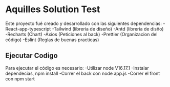# Aquilles Solution Test

Este proyecto fué creado y desarrollado con las siguientes dependencias:
-React-app-typescript
-Tailwind (libreria de diseño)
-Antd (libreria de disño)
-Recharts (Chart)
-Axios (Peticiones al back)
-Prettier (Organizacion del código)
-Eslint (Reglas de buenas practicas)

## Ejecutar Codigo

Para ejecutar el código es necesario:
-Utilizar node V16.17.1
-Instalar dependecias, npm install
-Correr el back con node app.js
-Correr el front con npm start
